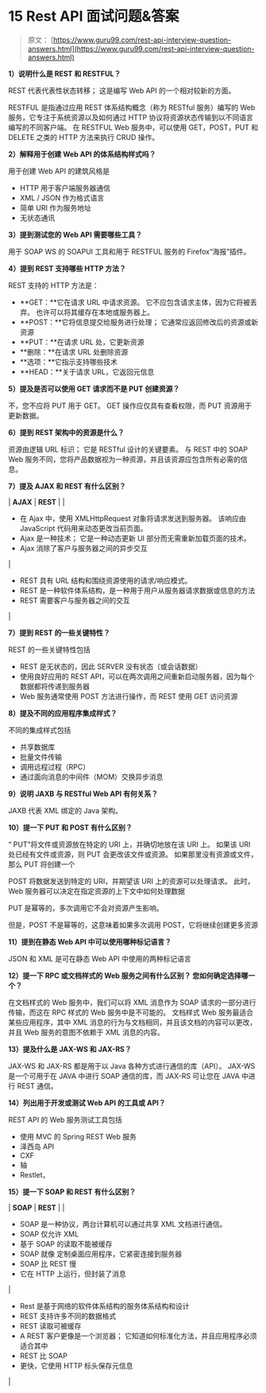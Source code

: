# 15 Rest API 面试问题&答案

> 原文： [https://www.guru99.com/rest-api-interview-question-answers.html](https://www.guru99.com/rest-api-interview-question-answers.html)

**1）说明什么是 REST 和 RESTFUL？**

REST 代表代表性状态转移； 这是编写 Web API 的一个相对较新的方面。

RESTFUL 是指通过应用 REST 体系结构概念（称为 RESTful 服务）编写的 Web 服务，它专注于系统资源以及如何通过 HTTP 协议将资源状态传输到以不同语言编写的不同客户端。 在 RESTFUL Web 服务中，可以使用 GET，POST，PUT 和 DELETE 之类的 HTTP 方法来执行 CRUD 操作。

**2）解释用于创建 Web API 的体系结构样式吗？**

用于创建 Web API 的建筑风格是

*   HTTP 用于客户端服务器通信
*   XML / JSON 作为格式语言
*   简单 URI 作为服务地址
*   无状态通讯

**3）提到测试您的 Web API 需要哪些工具？**

用于 SOAP WS 的 SOAPUI 工具和用于 RESTFUL 服务的 Firefox“海报”插件。

**4）提到 REST 支持哪些 HTTP 方法？**

REST 支持的 HTTP 方法是：

*   **GET：**它在请求 URL 中请求资源。 它不应包含请求主体，因为它将被丢弃。 也许可以将其缓存在本地或服务器上。
*   **POST：**它将信息提交给服务进行处理； 它通常应返回修改后的资源或新资源
*   **PUT：**在请求 URL 处，它更新资源
*   **删除：**在请求 URL 处删除资源
*   **选项：**它指示支持哪些技术
*   **HEAD：**关于请求 URL，它返回元信息

**5）提及是否可以使用 GET 请求而不是 PUT 创建资源？**

不，您不应将 PUT 用于 GET。 GET 操作应仅具有查看权限，而 PUT 资源用于更新数据。

**6）提到 REST 架构中的资源是什么？**

资源由逻辑 URL 标识； 它是 RESTful 设计的关键要素。 与 REST 中的 SOAP Web 服务不同，您将产品数据视为一种资源，并且该资源应包含所有必需的信息。

**7）提及 AJAX 和 REST 有什么区别？**

| **AJAX** | **REST** |
| 

*   在 Ajax 中，使用 XMLHttpRequest 对象将请求发送到服务器。 该响应由 JavaScript 代码用来动态更改当前页面。
*   Ajax 是一种技术； 它是一种动态更新 UI 部分而无需重新加载页面的技术。
*   Ajax 消除了客户与服务器之间的异步交互

 | 

*   REST 具有 URL 结构和围绕资源使用的请求/响应模式。
*   REST 是一种软件体系结构，是一种用于用户从服务器请求数据或信息的方法
*   REST 需要客户与服务器之间的交互

 |

**7）提到 REST 的一些关键特性？**

REST 的一些关键特性包括

*   REST 是无状态的，因此 SERVER 没有状态（或会话数据）
*   使用良好应用的 REST API，可以在两次调用之间重新启动服务器，因为每个数据都将传递到服务器
*   Web 服务通常使用 POST 方法进行操作，而 REST 使用 GET 访问资源

**8）提及不同的应用程序集成样式？**

不同的集成样式包括

*   共享数据库
*   批量文件传输
*   调用远程过程（RPC）
*   通过面向消息的中间件（MOM）交换异步消息

**9）说明 JAXB 与 RESTful Web API 有何关系？**

JAXB 代表 XML 绑定的 Java 架构。

**10）提一下 PUT 和 POST 有什么区别？**

“ PUT”将文件或资源放在特定的 URI 上，并确切地放在该 URI 上。 如果该 URI 处已经有文件或资源，则 PUT 会更改该文件或资源。 如果那里没有资源或文件，那么 PUT 将创建一个

POST 将数据发送到特定的 URI，并期望该 URI 上的资源可以处理请求。 此时，Web 服务器可以决定在指定资源的上下文中如何处理数据

PUT 是幂等的，多次调用它不会对资源产生影响。

但是，POST 不是幂等的，这意味着如果多次调用 POST，它将继续创建更多资源

**11）提到在静态 Web API 中可以使用哪种标记语言？**

JSON 和 XML 是可在静态 Web API 中使用的两种标记语言

**12）提一下 RPC 或文档样式的 Web 服务之间有什么区别？ 您如何确定选择哪一个？**

在文档样式的 Web 服务中，我们可以将 XML 消息作为 SOAP 请求的一部分进行传输，而这在 RPC 样式的 Web 服务中是不可能的。 文档样式 Web 服务最适合某些应用程序，其中 XML 消息的行为与文档相同，并且该文档的内容可以更改，并且 Web 服务的意图不依赖于 XML 消息的内容。

**13）提及什么是 JAX-WS 和 JAX-RS？**

JAX-WS 和 JAX-RS 都是用于以 Java 各种方式进行通信的库（API）。 JAX-WS 是一个可用于在 JAVA 中进行 SOAP 通信的库，而 JAX-RS 可让您在 JAVA 中进行 REST 通信。

**14）列出用于开发或测试 Web API 的工具或 API？**

REST API 的 Web 服务测试工具包括

*   使用 MVC 的 Spring REST Web 服务
*   泽西岛 API
*   CXF
*   轴
*   Restlet，

**15）提一下 SOAP 和 REST 有什么区别？**

| **SOAP** | **REST** |
| 

*   SOAP 是一种协议，两台计算机可以通过共享 XML 文档进行通信。
*   SOAP 仅允许 XML
*   基于 SOAP 的读取不能被缓存
*   SOAP 就像 定制桌面应用程序，它紧密连接到服务器
*   SOAP 比 REST 慢
*   它在 HTTP 上运行，但封装了消息

 | 

*   Rest 是基于网络的软件体系结构的服务体系结构和设计
*   REST 支持许多不同的数据格式
*   REST 读取可被缓存
*   A REST 客户更像是一个浏览器； 它知道如何标准化方法，并且应用程序必须适合其中
*   REST 比 SOAP
*   更快，它使用 HTTP 标头保存元信息

 |